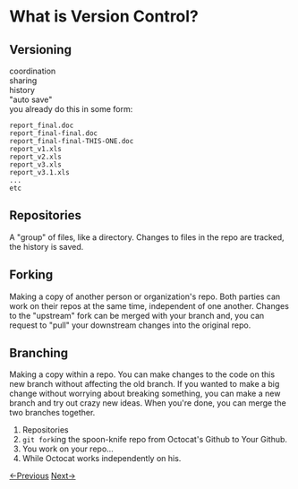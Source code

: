# What is Version Control?

## Versioning

coordination  
sharing  
history  
"auto save"  
you already do this in some form:
```
report_final.doc
report_final-final.doc
report_final-final-THIS-ONE.doc
report_v1.xls
report_v2.xls
report_v3.xls
report_v3.1.xls
...
etc
```

## Repositories
A "group" of files, like a directory.  Changes to files in the repo are tracked, the history is saved.

## Forking
Making a copy of another person or organization's repo.  Both parties can work on their repos at the same time, independent of one another. Changes to the "upstream" fork can be merged with your branch and, you can request to "pull" your downstream changes into the original repo.

## Branching
Making a copy within a repo.  You can make changes to the code on this new branch without affecting the old branch.  If you wanted to make a big change without worrying about breaking something, you can make a new branch and try out crazy new ideas.  When you're done, you can merge the two branches together.

1. Repositories
1. `git fork`ing the spoon-knife repo from Octocat's Github to Your Github.
1. You work on your repo...
1. While Octocat works independently on his.

[<-Previous](getting-started.md)  [Next->](git.md)